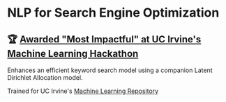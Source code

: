 # NLP for Search Engine Optimization

## :trophy: [Awarded "Most Impactful" at UC Irvine's Machine Learning Hackathon](https://www.ics.uci.edu/community/news/view_news?id=2184)

Enhances an efficient keyword search model using a companion Latent Dirichlet Allocation model.

Trained for UC Irvine's [Machine Learning Repository](https://archive.ics.uci.edu/ml/index.php)
